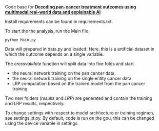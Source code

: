 # 
Code base for [**Decoding pan-cancer treatment outcomes using multimodal real-world data and explainable AI**](https://www.medrxiv.org/content/10.1101/2023.10.12.23296873v2)

Install requirements can be found in requirements.txt.

To start the the analysis, run the Main file


```
python Main.py
```

Data will prepared in data.py and loaded. Here, this is a artificial dataset in which the outcome depends on a single variable.

The *crossvalidate* function will split data into five folds and start

- the neural network training on the pan cancer data, 
- the neural network training on the single entity cancer data
- LRP computation based on the trained model from the pan cancer training

Two new folders (*results* and *LRP*) are generated and contain the training and LRP results, respectively.




To change settings with respect to model architecture or training regimen, see settings_tt.py. By default, code is run on the gpu, this can be changed using the device variable in settings.






